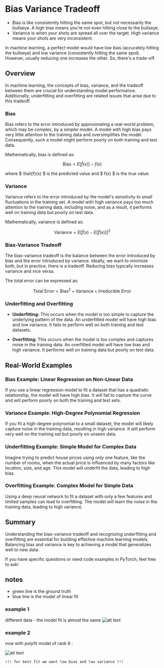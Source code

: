 # Bias Variance Tradeoff

* Bias is like consistently hitting the same spot, but not necessarily the bullseye. A high bias means you're not even hitting close to the bullseye.
* Variance is when your shots are spread all over the target. High variance means your shots are very inconsistent.

In machine learning, a perfect model would have low bias (accurately hitting the bullseye) and low variance (consistently hitting the same spot). However, usually reducing one increases the other. So, there's a trade-off.


## Overview

In machine learning, the concepts of bias, variance, and the tradeoff between them are crucial for understanding model performance. Additionally, underfitting and overfitting are related issues that arise due to this tradeoff.

### Bias

Bias refers to the error introduced by approximating a real-world problem, which may be complex, by a simpler model. A model with high bias pays very little attention to the training data and oversimplifies the model. Consequently, such a model might perform poorly on both training and test data.

Mathematically, bias is defined as:

$$
\text{Bias} = E[\hat{f}(x)] - f(x)
$$

where $ \hat{f}(x) $ is the predicted value and $ f(x) $ is the true value.

### Variance

Variance refers to the error introduced by the model's sensitivity to small fluctuations in the training set. A model with high variance pays too much attention to the training data, including noise, and as a result, it performs well on training data but poorly on test data.

Mathematically, variance is defined as:

$$
\text{Variance} = E[\hat{f}(x) - E[\hat{f}(x)]]^2
$$

### Bias-Variance Tradeoff

The bias-variance tradeoff is the balance between the error introduced by bias and the error introduced by variance. Ideally, we want to minimize both, but in practice, there is a tradeoff. Reducing bias typically increases variance and vice versa.

The total error can be expressed as:

$$
\text{Total Error} = \text{Bias}^2 + \text{Variance} + \text{Irreducible Error}
$$

### Underfitting and Overfitting

- **Underfitting:** This occurs when the model is too simple to capture the underlying pattern of the data. An underfitted model will have high bias and low variance. It fails to perform well on both training and test datasets.

- **Overfitting:** This occurs when the model is too complex and captures noise in the training data. An overfitted model will have low bias and high variance. It performs well on training data but poorly on test data.

## Real-World Examples

### Bias Example: Linear Regression on Non-Linear Data

If you use a linear regression model to fit a dataset that has a quadratic relationship, the model will have high bias. It will fail to capture the curve and will perform poorly on both the training and test sets.

### Variance Example: High-Degree Polynomial Regression

If you fit a high-degree polynomial to a small dataset, the model will likely capture noise in the training data, resulting in high variance. It will perform very well on the training set but poorly on unseen data.

### Underfitting Example: Simple Model for Complex Data

Imagine trying to predict house prices using only one feature, like the number of rooms, when the actual price is influenced by many factors like location, size, and age. This model will underfit the data, leading to high bias.

### Overfitting Example: Complex Model for Simple Data

Using a deep neural network to fit a dataset with only a few features and limited samples can lead to overfitting. The model will learn the noise in the training data, leading to high variance.

## Summary

Understanding the bias-variance tradeoff and recognizing underfitting and overfitting are essential for building effective machine learning models. Balancing bias and variance is key to achieving a model that generalizes well to new data.

If you have specific questions or need code examples in PyTorch, feel free to ask!





## notes

* green line is the ground truth
* blue line is the model of linear fit

### example 1

different data - the model fit is almost the same
![alt text](image-1.png)

### example 2

now with polyfit model of rank 8 :

![alt text](image-2.png)

    !!! for best fit we want low bias and low variance !!!


